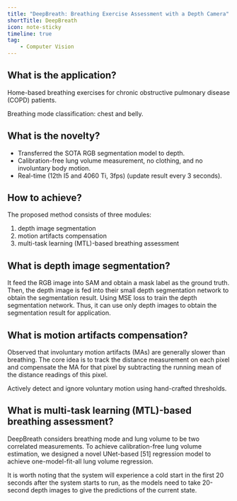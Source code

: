 ```yaml
---
title: "DeepBreath: Breathing Exercise Assessment with a Depth Camera"
shortTitle: DeepBreath
icon: note-sticky
timeline: true
tag:
    - Computer Vision
---
```


## What is the application?

Home-based breathing exercises for chronic obstructive pulmonary disease (COPD) patients.

Breathing mode classification: chest and belly.

## What is the novelty?

- Transferred the SOTA RGB segmentation model to depth.
- Calibration-free lung volume measurement, no clothing, and no involuntary body motion.
- Real-time (12th I5 and 4060 Ti, 3fps) (update result every 3 seconds).

## How to achieve?

The proposed method consists of three modules:
1. depth image segmentation
2. motion artifacts compensation
3. multi-task learning (MTL)-based breathing assessment

## What is depth image segmentation?

It feed the RGB image into SAM and obtain a mask label as the ground truth. Then, the depth image is fed into their small depth segmentation network to obtain the segmentation result. Using MSE loss to train the depth segmentation network. Thus, it can use only depth images to obtain the segmentation result for application.

## What is motion artifacts compensation?

Observed that involuntary motion artifacts (MAs) are generally slower than breathing. The core idea is to track the distance measurement on each pixel and compensate the MA for that pixel by subtracting the running mean of the distance readings of this pixel.

Actively detect and ignore voluntary motion using hand-crafted thresholds.

## What is multi-task learning (MTL)-based breathing assessment?

DeepBreath considers breathing mode and lung volume to  be two correlated measurements. To achieve calibration-free lung volume estimation, we designed a novel UNet-based [51] regression model to achieve one-model-fit-all lung volume regression.

It is worth noting that the system will experience a cold start in the first 20 seconds after the system starts to run, as the models need to take 20-second depth images to give the predictions of the current state.